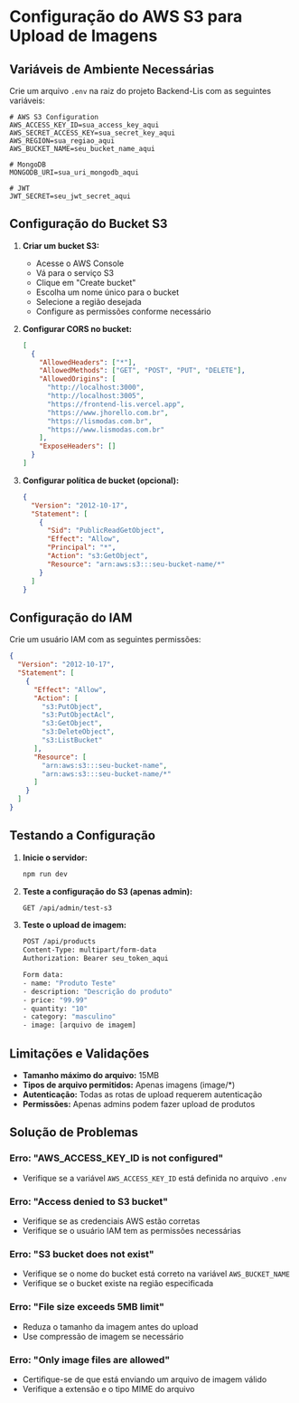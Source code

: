 # Configuração do AWS S3 para Upload de Imagens

## Variáveis de Ambiente Necessárias

Crie um arquivo `.env` na raiz do projeto Backend-Lis com as seguintes variáveis:

```env
# AWS S3 Configuration
AWS_ACCESS_KEY_ID=sua_access_key_aqui
AWS_SECRET_ACCESS_KEY=sua_secret_key_aqui
AWS_REGION=sua_regiao_aqui
AWS_BUCKET_NAME=seu_bucket_name_aqui

# MongoDB
MONGODB_URI=sua_uri_mongodb_aqui

# JWT
JWT_SECRET=seu_jwt_secret_aqui
```

## Configuração do Bucket S3

1. **Criar um bucket S3:**
   - Acesse o AWS Console
   - Vá para o serviço S3
   - Clique em "Create bucket"
   - Escolha um nome único para o bucket
   - Selecione a região desejada
   - Configure as permissões conforme necessário

2. **Configurar CORS no bucket:**
   ```json
   [
     {
       "AllowedHeaders": ["*"],
       "AllowedMethods": ["GET", "POST", "PUT", "DELETE"],
       "AllowedOrigins": [
         "http://localhost:3000",
         "http://localhost:3005",
         "https://frontend-lis.vercel.app",
         "https://www.jhorello.com.br",
         "https://lismodas.com.br",
         "https://www.lismodas.com.br"
       ],
       "ExposeHeaders": []
     }
   ]
   ```

3. **Configurar política de bucket (opcional):**
   ```json
   {
     "Version": "2012-10-17",
     "Statement": [
       {
         "Sid": "PublicReadGetObject",
         "Effect": "Allow",
         "Principal": "*",
         "Action": "s3:GetObject",
         "Resource": "arn:aws:s3:::seu-bucket-name/*"
       }
     ]
   }
   ```

## Configuração do IAM

Crie um usuário IAM com as seguintes permissões:

```json
{
  "Version": "2012-10-17",
  "Statement": [
    {
      "Effect": "Allow",
      "Action": [
        "s3:PutObject",
        "s3:PutObjectAcl",
        "s3:GetObject",
        "s3:DeleteObject",
        "s3:ListBucket"
      ],
      "Resource": [
        "arn:aws:s3:::seu-bucket-name",
        "arn:aws:s3:::seu-bucket-name/*"
      ]
    }
  ]
}
```

## Testando a Configuração

1. **Inicie o servidor:**
   ```bash
   npm run dev
   ```

2. **Teste a configuração do S3 (apenas admin):**
   ```bash
   GET /api/admin/test-s3
   ```

3. **Teste o upload de imagem:**
   ```bash
   POST /api/products
   Content-Type: multipart/form-data
   Authorization: Bearer seu_token_aqui
   
   Form data:
   - name: "Produto Teste"
   - description: "Descrição do produto"
   - price: "99.99"
   - quantity: "10"
   - category: "masculino"
   - image: [arquivo de imagem]
   ```

## Limitações e Validações

- **Tamanho máximo do arquivo:** 15MB
- **Tipos de arquivo permitidos:** Apenas imagens (image/*)
- **Autenticação:** Todas as rotas de upload requerem autenticação
- **Permissões:** Apenas admins podem fazer upload de produtos

## Solução de Problemas

### Erro: "AWS_ACCESS_KEY_ID is not configured"
- Verifique se a variável `AWS_ACCESS_KEY_ID` está definida no arquivo `.env`

### Erro: "Access denied to S3 bucket"
- Verifique se as credenciais AWS estão corretas
- Verifique se o usuário IAM tem as permissões necessárias

### Erro: "S3 bucket does not exist"
- Verifique se o nome do bucket está correto na variável `AWS_BUCKET_NAME`
- Verifique se o bucket existe na região especificada

### Erro: "File size exceeds 5MB limit"
- Reduza o tamanho da imagem antes do upload
- Use compressão de imagem se necessário

### Erro: "Only image files are allowed"
- Certifique-se de que está enviando um arquivo de imagem válido
- Verifique a extensão e o tipo MIME do arquivo 